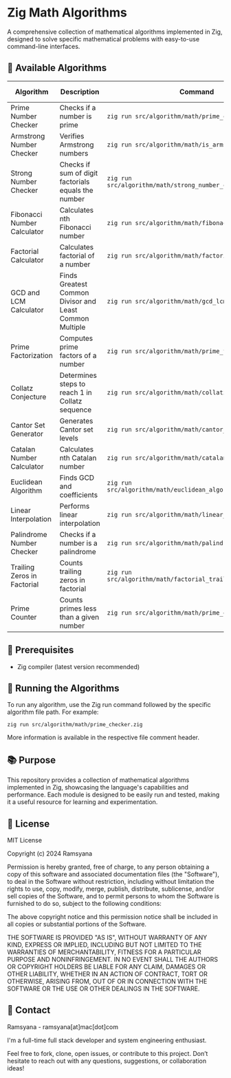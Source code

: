 # Zig Math Algorithms

A comprehensive collection of mathematical algorithms implemented in Zig, designed to solve specific mathematical problems with easy-to-use command-line interfaces.

## 🧮 Available Algorithms

| Algorithm | Description | Command | Example Output |
|-----------|-------------|---------|----------------|
| Prime Number Checker | Checks if a number is prime | `zig run src/algorithm/math/prime_checker.zig` | 17 is prime. |
| Armstrong Number Checker | Verifies Armstrong numbers | `zig run src/algorithm/math/is_armstrong.zig` | 153 is an Armstrong number. |
| Strong Number Checker | Checks if sum of digit factorials equals the number | `zig run src/algorithm/math/strong_number_checker.zig` | 145 is a strong number! |
| Fibonacci Number Calculator | Calculates nth Fibonacci number | `zig run src/algorithm/math/fibonacci.zig` | Fib(10) = 55 |
| Factorial Calculator | Calculates factorial of a number | `zig run src/algorithm/math/factorial.zig` | 120 |
| GCD and LCM Calculator | Finds Greatest Common Divisor and Least Common Multiple | `zig run src/algorithm/math/gcd_lcm_calculator.zig` | GCD: 5 |
| Prime Factorization | Computes prime factors of a number | `zig run src/algorithm/math/prime_factorization.zig` | 2-3-5 |
| Collatz Conjecture | Determines steps to reach 1 in Collatz sequence | `zig run src/algorithm/math/collatz_conjecture.zig` | Number of steps: 6 |
| Cantor Set Generator | Generates Cantor set levels | `zig run src/algorithm/math/cantor_set.zig -- 0 1 3` | Levels of Cantor set |
| Catalan Number Calculator | Calculates nth Catalan number | `zig run src/algorithm/math/catalan.zig` | 16796.00 |
| Euclidean Algorithm | Finds GCD and coefficients | `zig run src/algorithm/math/euclidean_algorithm_extended.zig` | GCD: 1, x: -2, y: 3 |
| Linear Interpolation | Performs linear interpolation | `zig run src/algorithm/math/linear_interpolation.zig` | lerp(0.0, 10.0, 0.5) = 5.0 |
| Palindrome Number Checker | Checks if a number is a palindrome | `zig run src/algorithm/math/palindrome_number.zig` | 12321 is a palindrome number. |
| Trailing Zeros in Factorial | Counts trailing zeros in factorial | `zig run src/algorithm/math/factorial_trailing_zeroes.zig` | 6 trailing zeros in 25! |
| Prime Counter | Counts primes less than a given number | `zig run src/algorithm/math/prime_counter.zig` | 4 primes less than 10 |

## 🚀 Prerequisites

- Zig compiler (latest version recommended)

## 🔧 Running the Algorithms

To run any algorithm, use the Zig run command followed by the specific algorithm file path. For example:

```shell
zig run src/algorithm/math/prime_checker.zig
```

More information is available in the respective file comment header.

## 📚 Purpose

This repository provides a collection of mathematical algorithms implemented in Zig, showcasing the language's capabilities and performance. Each module is designed to be easily run and tested, making it a useful resource for learning and experimentation.

## 📝 License

MIT License

Copyright (c) 2024 Ramsyana

Permission is hereby granted, free of charge, to any person obtaining a copy
of this software and associated documentation files (the "Software"), to deal
in the Software without restriction, including without limitation the rights
to use, copy, modify, merge, publish, distribute, sublicense, and/or sell
copies of the Software, and to permit persons to whom the Software is
furnished to do so, subject to the following conditions:

The above copyright notice and this permission notice shall be included in all
copies or substantial portions of the Software.

THE SOFTWARE IS PROVIDED "AS IS", WITHOUT WARRANTY OF ANY KIND, EXPRESS OR
IMPLIED, INCLUDING BUT NOT LIMITED TO THE WARRANTIES OF MERCHANTABILITY,
FITNESS FOR A PARTICULAR PURPOSE AND NONINFRINGEMENT. IN NO EVENT SHALL THE
AUTHORS OR COPYRIGHT HOLDERS BE LIABLE FOR ANY CLAIM, DAMAGES OR OTHER
LIABILITY, WHETHER IN AN ACTION OF CONTRACT, TORT OR OTHERWISE, ARISING FROM,
OUT OF OR IN CONNECTION WITH THE SOFTWARE OR THE USE OR OTHER DEALINGS IN THE
SOFTWARE.

## 📧 Contact

Ramsyana - ramsyana[at]mac[dot]com

I'm a full-time full stack developer and system engineering enthusiast.  

Feel free to fork, clone, open issues, or contribute to this project. Don’t hesitate to reach out with any questions, suggestions, or collaboration ideas!
